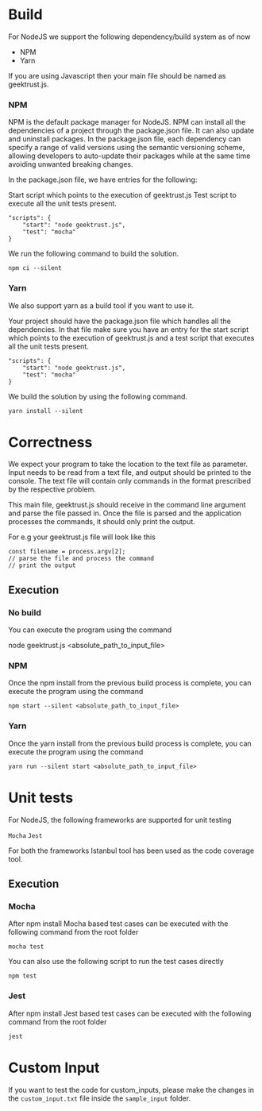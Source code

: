 # Build
For NodeJS we support the following dependency/build system as of now

* NPM
* Yarn

If you are using Javascript then your main file should be named as geektrust.js.

### NPM

NPM is the default package manager for NodeJS. NPM can install all the dependencies of a project through the package.json file. It can also update and uninstall packages. In the package.json file, each dependency can specify a range of valid versions using the semantic versioning scheme, allowing developers to auto-update their packages while at the same time avoiding unwanted breaking changes.

In the package.json file, we have entries for the following:

Start script which points to the execution of geektrust.js
Test script to execute all the unit tests present.

```
"scripts": {
    "start": "node geektrust.js",
    "test": "mocha"
}
```

We run the following command to build the solution.

`npm ci --silent`

### Yarn
We also support yarn as a build tool if you want to use it.

Your project should have the package.json file which handles all the dependencies. In that file make sure you have an entry for the start script which points to the execution of geektrust.js and a test script that executes all the unit tests present.

```
"scripts": {
    "start": "node geektrust.js",
    "test": "mocha"
}
```

We build the solution by using the following command.

`yarn install --silent`

# Correctness

We expect your program to take the location to the text file as parameter. Input needs to be read from a text file, and output should be printed to the console. The text file will contain only commands in the format prescribed by the respective problem.

This main file, geektrust.js should receive in the command line argument and parse the file passed in. Once the file is parsed and the application processes the commands, it should only print the output.

For e.g your geektrust.js file will look like this

```
const filename = process.argv[2];
// parse the file and process the command
// print the output
```

## Execution

### No build
You can execute the program using the command

node geektrust.js <absolute_path_to_input_file>

### NPM

Once the npm install from the previous build process is complete, you can execute the program using the command

`npm start --silent <absolute_path_to_input_file>`

### Yarn

Once the yarn install from the previous build process is complete, you can execute the program using the command

`yarn run --silent start <absolute_path_to_input_file>`

# Unit tests

For NodeJS, the following frameworks are supported for unit testing

`Mocha`
`Jest`

For both the frameworks Istanbul tool has been used as the code coverage tool.

## Execution

### Mocha

After npm install Mocha based test cases can be executed with the following command from the root folder

`mocha test`

You can also use the following script to run the test cases directly

`npm test`

### Jest

After npm install Jest based test cases can be executed with the following command from the root folder

`jest`

# Custom Input

If you want to test the code for custom_inputs, please make the changes in the `custom_input.txt` file inside the `sample_input` folder.